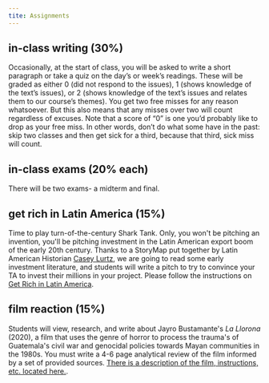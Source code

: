 ```yaml
---
tite: Assignments
---
```


## in-class writing (30%)

Occasionally, at the start of class, you will be asked to write a short paragraph or take a quiz on the day’s or week’s readings. These will be graded as either 0 (did not respond to the issues), 1 (shows knowledge of the text’s issues), or 2 (shows knowledge of the text’s issues and relates them to our course’s themes). You get two free misses for any reason whatsoever. But this also means that any misses over two will count regardless of excuses. Note that a score of “0” is one you’d probably like to drop as your free miss. In other words, don’t do what some have in the past: skip two classes and then get sick for a third, because that third, sick miss will count. 

## in-class exams (20% each)

There will be two exams- a midterm and final. 

## get rich in Latin America (15%)

Time to play turn-of-the-century Shark Tank. Only, you won't be pitching an invention, you'll be pitching investment in the Latin American export boom of the early 20th century. Thanks to a StoryMap put together by Latin American Historian [Casey Lurtz](https://history.jhu.edu/directory/casey-lurtz/), we are going to read some early investment literature, and students will write a pitch to try to convince your TA to invest their millions in your project.  Please follow the instructions on [Get Rich in Latin America](https://storymaps.arcgis.com/stories/babf612b4c3d431ea72e0b5f96c8cb97).

## film reaction (15%)

Students will view, research, and write about Jayro Bustamante's *La Llorona* (2020), a film that uses the genre of horror to process the trauma's of Guatemala's civil war and genocidal  policies towards Mayan communities in the 1980s. You must write a 4-6 page analytical review of the film informed by a set of provided sources. [There is a description of the film, instructions, etc. located here.](https://chadblack.net/2023MLA/resources/la%20llorona%20review%20essay/).



